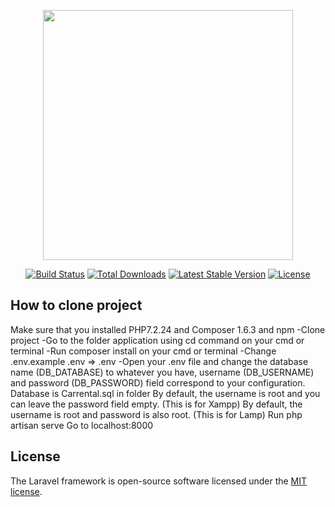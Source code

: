 <p align="center"><img src="https://res.cloudinary.com/dtfbvvkyp/image/upload/v1566331377/laravel-logolockup-cmyk-red.svg" width="400"></p>

<p align="center">
<a href="https://travis-ci.org/laravel/framework"><img src="https://travis-ci.org/laravel/framework.svg" alt="Build Status"></a>
<a href="https://packagist.org/packages/laravel/framework"><img src="https://poser.pugx.org/laravel/framework/d/total.svg" alt="Total Downloads"></a>
<a href="https://packagist.org/packages/laravel/framework"><img src="https://poser.pugx.org/laravel/framework/v/stable.svg" alt="Latest Stable Version"></a>
<a href="https://packagist.org/packages/laravel/framework"><img src="https://poser.pugx.org/laravel/framework/license.svg" alt="License"></a>
</p>

## How to clone project
Make sure that you installed PHP7.2.24  and Composer 1.6.3 and npm 
            -Clone  project
            -Go to the folder application using cd command on your cmd or terminal
            -Run composer install on your cmd or terminal
            -Change .env.example .env => .env
            -Open your .env file and change the database name (DB_DATABASE) to whatever you have, username (DB_USERNAME) and password (DB_PASSWORD)   field correspond to your configuration. Database is Carrental.sql in folder
             By default, the username is root and you can leave the password field empty. (This is for Xampp)
             By default, the username is root and password is also root. (This is for Lamp)
             Run php artisan serve
             Go to localhost:8000

## License

The Laravel framework is open-source software licensed under the [MIT license](https://opensource.org/licenses/MIT).
